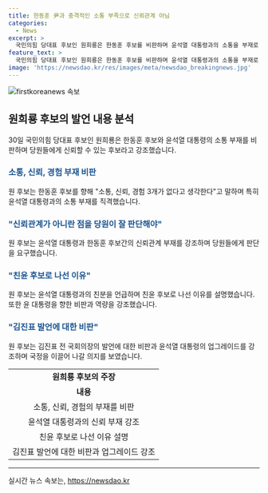 ```yaml
---
title: 한동훈 尹과 충격적인 소통 부족으로 신뢰관계 아님
categories:
  - News
excerpt: >
  국민의힘 당대표 후보인 원희룡은 한동훈 후보를 비판하며 윤석열 대통령과의 소통을 부재로 지적했다. 또한, 한동훈의 경험 부족을 지적하고, 제3자 해병대원 특검법에 대한 민주당의 입장을 비판했다. 또한, 윤석열 대통령과의 친분을 부인하며 업그레이드 윤석열 당대표가 될 것을 강조했다. 이에 더해 김진표 전 국회의장의 회고록 내용을 비판하며, 윤석열 대통령에 대한 존경 표시를 철회했다.
feature_text: >
  국민의힘 당대표 후보인 원희룡은 한동훈 후보를 비판하며 윤석열 대통령과의 소통을 부재로 지적했다. 또한, 한동훈의 경험 부족을 지적하고, 제3자 해병대원 특검법에 대한 민주당의 입장을 비판했다. 또한, 윤석열 대통령과의 친분을 부인하며 업그레이드 윤석열 당대표가 될 것을 강조했다. 이에 더해 김진표 전 국회의장의 회고록 내용을 비판하며, 윤석열 대통령에 대한 존경 표시를 철회했다.
image: 'https://newsdao.kr/res/images/meta/newsdao_breakingnews.jpg'
---
```


<p><img src="https://newsdao.kr/res/images/meta/newsdao_breakingnews.jpg" alt="firstkoreanews 속보" /></p>

<h2 data-ke-size="size26">원희룡 후보의 발언 내용 분석</h2>

<p data-ke-size="size16">30일 국민의힘 당대표 후보인 원희룡은 한동훈 후보와 윤석열 대통령의 소통 부재를 비판하며 당원들에게 신뢰할 수 있는 후보라고 강조했습니다.</p>

<h3><b><span style="color: #1a5490;">소통, 신뢰, 경험 부재 비판</span></b></h3>

<p data-ke-size="size16">원 후보는 한동훈 후보를 향해 "소통, 신뢰, 경험 3개가 없다고 생각한다"고 말하며 특히 윤석열 대통령과의 소통 부재를 직격했습니다.</p>

<h3><b><span style="color: #1a5490;">"신뢰관계가 아니란 점을 당원이 잘 판단해야"</span></b></h3>

<p data-ke-size="size16">원 후보는 윤석열 대통령과 한동훈 후보간의 신뢰관계 부재를 강조하며 당원들에게 판단을 요구했습니다.</p>

<h3><b><span style="color: #1a5490;">"친윤 후보로 나선 이유"</span></b></h3>

<p data-ke-size="size16">원 후보는 윤석열 대통령과의 친분을 언급하며 친윤 후보로 나선 이유를 설명했습니다. 또한 윤 대통령을 향한 비판과 역량을 강조했습니다.</p>

<h3><b><span style="color: #1a5490;">"김진표 발언에 대한 비판"</span></b></h3>

<p data-ke-size="size16">원 후보는 김진표 전 국회의장의 발언에 대한 비판과 윤석열 대통령의 업그레이드를 강조하며 국정을 이끌어 나갈 의지를 보였습니다.</p>

<table>
    <tr>
        <td style="text-align: center; height: 17px;"><b>원희룡 후보의 주장</b></td>
    </tr>
    <tr>
        <td style="text-align: center; height: 17px;"><b>내용</b></td>
    </tr>
    <tr>
        <td style="text-align: center; height: 17px;">소통, 신뢰, 경험의 부재를 비판</td>
    </tr>
    <tr>
        <td style="text-align: center; height: 17px;">윤석열 대통령과의 신뢰 부재 강조</td>
    </tr>
    <tr>
        <td style="text-align: center; height: 17px;">친윤 후보로 나선 이유 설명</td>
    </tr>
    <tr>
        <td style="text-align: center; height: 17px;">김진표 발언에 대한 비판과 업그레이드 강조</td>
    </tr>
</table>

<p><hr></p>
실시간 뉴스 속보는, <a href="https://newsdao.kr" rel="dofollow">https://newsdao.kr</a>


